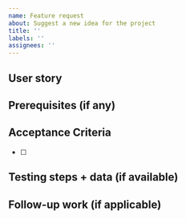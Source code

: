 ```yaml
---
name: Feature request
about: Suggest a new idea for the project
title: ''
labels: ''
assignees: ''
---
```


## User story

<!--
 Brief description of the task
 As a developer/product manager/customer, I want ...
-->

## Prerequisites (if any)
<!--
- [ ] not ready
- [x] ready
-->

## Acceptance Criteria
<!--
    Things that need to be completed
    AKA Definition of Done
-->
- [ ] 

## Testing steps + data (if available)

## Follow-up work (if applicable)